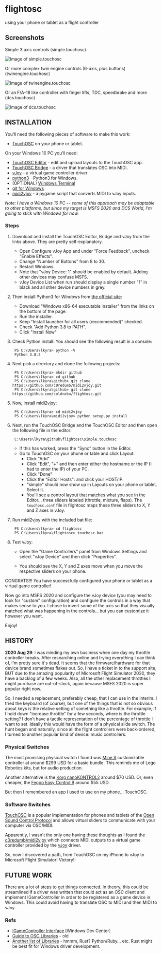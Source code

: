 # flightosc
using your phone or tablet as a flight controller


## Screenshots

Simple 3 axis controls  (simple.touchosc)

![Image of simple.touchosc](https://i.imgur.com/ubDwAM9.jpeg)

Or more complex twin engine controls (6-axis, plus buttons) (twinengine.touchosc)

![Image of twinengine.touchosc](https://i.imgur.com/pEahoMB.jpeg)

Or an F/A-18 like controller with finger lifts, TDC, speedbrake and more (dcs.touchosc)

![Image of dcs.touchosc](https://i.imgur.com/Ul048F5.jpeg)


## INSTALLATION

You'll need the following pieces of software to make this work:

* [TouchOSC](https://hexler.net/products/touchosc) on your phone or tablet.

On your Windows 10 PC you'll need:

* [TouchOSC Editor](https://hexler.net/products/touchosc#downloads) - edit and upload layouts to the TouchOSC app.
* [TouchOSC Bridge](https://hexler.net/products/touchosc#downloads) - a driver that translates OSC into MIDI.
* [vJoy](http://vjoystick.sourceforge.net/site/) - a virtual game controller driver
* [python3](https://www.python.org/downloads/release/python-385/) - Python3 for Windows.
* (OPTIONAL) [Windows Terminal](https://www.microsoft.com/en-us/p/windows-terminal/9n0dx20hk701?activetab=pivot:overviewtab)
* [git for Windows](https://gitforwindows.org/)
* [midi2vjoy](https://github.com/c0redumb/midi2vjoy) - a pygame script that converts MIDI to vJoy inputs.


_Note: I have a Windows 10 PC -- some of this approach may be adaptable to other platforms, but since my target is MSFS 2020 and DCS World, I'm going to stick with Windows for now._


### Steps

1. Download and install the TouchOSC Editor, Bridge and vJoy from the links above. They are pretty self-explanatory.

	* Open Configure vJoy App and under "Force Feedback", uncheck "Enable Effects".
	* Change "Number of Buttons" from 8 to 30.
	* Restart Windows.
	* Note that "vJoy Device: 1" should be enabled by default.  Adding other devices may confuse MSFS.
	* vJoy Device List when run should display a single number "1" in black and all other device numbers in grey.

2. Then install Python3 for Windows from [the official site](https://www.python.org/downloads/release/python-385/):

	* Download "Windows x86-64 executable installer" from the links on the bottom of the page.
	* Run the installer.
	* Keep "Install launcher for all users (recommended)" checked.
	* Check "Add Python 3.8 to PATH".
	* Click "Install Now"

3. Check Python install.  You should see the following result in a console:
		
		PS C:\Users\lkyra> python -V
		Python 3.8.5

4. Next pick a directory and clone the following projects:

		PS C:\Users\lkyra> mkdir github
		PS C:\Users\lkyra> cd github
		PS C:\Users\lkyra\github> git clone https://github.com/c0redumb/midi2vjoy.git
		PS C:\Users\lkyra\github> git clone https://github.com/coldnebo/flightosc.git

5. Now, install midi2vjoy:

		PS C:\Users\lkyra> cd midi2vjoy
		PS C:\Users\lkyra\midi2vjoy> python setup.py install		

6. Next, run the TouchOSC Bridge and the TouchOSC Editor and then open the following file in the editor:

		C:\Users\lkyra\github\flightosc\simple.touchosc

   * If this has worked, press the "Sync" button in the Editor.
   * Go to TouchOSC on your phone or table and click Layout.
     * Click "Add"
     * Click "Edit", "+" and then enter either the hostname or the IP (I had to enter the IP) of your PC.
     * Click "Done"
     * Click the "Editor Hosts": and click your HOST/IP.
     * "simple" should now show up in Layouts on your phone or tablet. Select it.
     * You'll see a control layout that matches what you see in the Editor... three sliders labeled (throttle, mixture, flaps).  The `touchosc.conf` file in flightosc maps these three sliders to X, Y and Z axes in vJoy.

7. Run midi2vjoy with the included bat file:

		PS C:\Users\lkyra> cd flightosc
		PS C:\Users\lkyra\flightosc> touchosc.bat

8. Test vJoy:

	* Open the "Game Controllers" panel from Windows Settings and select "vJoy Device" and then click "Properties".

	* You should see the X, Y and Z axes move when you move the respective sliders on your phone.

CONGRATS!!! You have successfully configured your phone or tablet as a virtual game controller!

Now go into MSFS 2020 and configure the vJoy device (you may need to look for "custom" configuration) and configure the controls in a way that makes sense to you.  I chose to invert some of the axis so that they visually matched what was happening in the controls... but you can customize it however you want.

Enjoy!


## HISTORY

**2020 Aug 29**: I was minding my own business when one day my throttle controller breaks.  After researching online and trying everything I can think of, I'm pretty sure it's dead. It seems that the firmware/hardware for that device brand sometimes flakes out. So, I have a ticket in to the support site, BUT due to the amazing popularity of Microsoft Flight Simulator 2020, they have a backlog of a few weeks. Also, all the other replacement throttles I might purchase are out-of-stock, again because MSFS 2020 is super popular right now.

So, I needed a replacement, preferably cheap, that I can use in the interim.  I tried the keyboard (of course), but one of the things that is not so obvious about keys is the relative setting of something like a throttle.  For example, if I hold down "increase throttle" for a few seconds, where is the throttle setting?  I don't have a tactile representation of the percentage of throttle I want to set.  Ideally this would have the form of a physical slide switch.  The hunt began and naturally, since all the flight controllers were back-ordered, I turned to another popular kind of device: music controllers.

### Physical Switches

The most promising physical switch I found was [Mine S](https://special-waves.com/) customizable controller at around $299 USD for a basic bundle. This reminds me of Lego Robotics kits, but for audio production. 

Another alternative is the [Korg nanoKONTROL2](https://www.korg.com/us/products/computergear/nanokontrol2/) around $70 USD.  Or, even cheaper, the [Fegoo Easy Control.9](https://www.amazon.com/Fegoo-Control-9-Portable-Slim-Line-Controller/dp/B08CT918Z6/) around $55 USD.

But then I remembered an app I used to use on my phone... TouchOSC.

### Software Switches

[TouchOSC](https://hexler.net/products/touchosc) is a popular implementation for phones and tablets of the [Open Sound Control Protocol](http://opensoundcontrol.org/) and allows virtual sliders to communicate with your computer via OSC/MIDI.

Apparently, I wasn't the only one having these thoughts as I found the [c0redumb/midi2vjoy](https://github.com/c0redumb/midi2vjoy) which connects MIDI outputs to a virtual game controller provided by the [vJoy](http://vjoystick.sourceforge.net/site/) driver.

So, now I discovered a path, from TouchOSC on my iPhone to vJoy to Microsoft Flight Simulator! Victory!!


## FUTURE WORK

There are a lot of steps to get things connected.  In theory, this could be streamlined if a driver was written that could act as an OSC client and implement IGameController in order to be registered as a game device in Windows.  This could avoid having to translate OSC to MIDI and then MIDI to vJoy.

### Refs

* [IGameController Interface](https://docs.microsoft.com/en-us/uwp/api/Windows.Gaming.Input.IGameController?view=winrt-19041) [Windows Dev Center]
* [Guide to OSC Libraries](http://opensoundcontrol.org/guide-osc-libraries) - old
* [Another list of Libraries](https://wiki.thingsandstuff.org/OSC#Programming) - hmmm, Rust? Python/Ruby... etc.  Rust might be best fit for Windows driver development.
